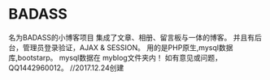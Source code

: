 # BADASS
名为BADASS的小博客项目
集成了文章、相册、留言板与一体的博客。
并且有后台，管理员登录验证，AJAX & SESSION。
用的是PHP原生,mysql数据库,bootstarp。
mysql数据在 myblog文件夹内！
如有意见或问题，QQ1442960012。
                                              //2017.12.24创建
